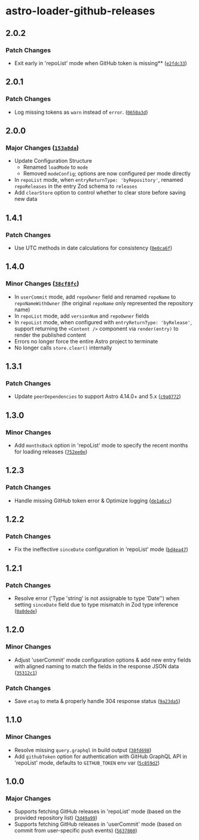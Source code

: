 # astro-loader-github-releases

## 2.0.2

### Patch Changes

- Exit early in 'repoList' mode when GitHub token is missing\*\* ([`e2fdc33`](https://github.com/lin-stephanie/astro-loaders/commit/e2fdc33a405a4e4e15470c524dc9d8eab4909321))

## 2.0.1

### Patch Changes

- Log missing tokens as `warn` instead of `error`. ([`0650a3d`](https://github.com/lin-stephanie/astro-loaders/commit/0650a3d60a424d5685151d169716c155513b5075))

## 2.0.0

### Major Changes ([`153a8da`](https://github.com/lin-stephanie/astro-loaders/commit/153a8daf3aa514758f0e3edaf4c145d710372896))

- Update Configuration Structure
  - Renamed `loadMode` to `mode`
  - Removed `modeConfig`; options are now configured per mode directly
- In `repoList` mode, when `entryReturnType: 'byRepository'`, renamed `repoReleases` in the entry Zod schema to `releases`
- Add `clearStore` option to control whether to clear store before saving new data

## 1.4.1

### Patch Changes

- Use UTC methods in date calculations for consistency ([`0e0ca6f`](https://github.com/lin-stephanie/astro-loaders/commit/0e0ca6ff59b1183337816980dbdcfab0621430fb))

## 1.4.0

### Minor Changes ([`38cf8fc`](https://github.com/lin-stephanie/astro-loaders/commit/38cf8fced10c91476e9475fd40f6df51f86cf121))

- In `userCommit` mode, add `repoOwner` field and renamed `repoName` to `repoNameWithOwner` (the original `repoName` only represented the repository name)
- In `repoList` mode, add `versionNum` and `repoOwner` fields
- In `repoList` mode, when configured with `entryReturnType: 'byRelease'`, support returning the `<Content />` component via `render(entry)` to render the published content
- Errors no longer force the entire Astro project to terminate
- No longer calls `store.clear()` internally

## 1.3.1

### Patch Changes

- Update `peerDependencies` to support Astro 4.14.0+ and 5.x ([`c9a0772`](https://github.com/lin-stephanie/astro-loaders/commit/c9a077259de2f4da9c2503955a43daddae948b0a))

## 1.3.0

### Minor Changes

- Add `monthsBack` option in 'repoList' mode to specify the recent months for loading releases ([`752ee0e`](https://github.com/lin-stephanie/astro-loaders/commit/752ee0e9ae3fba4a78091737c675979936284279))

## 1.2.3

### Patch Changes

- Handle missing GitHub token error & Optimize logging ([`de1a6cc`](https://github.com/lin-stephanie/astro-loaders/commit/de1a6cc2b3a244d93280c96ee4b6994cd4060162))

## 1.2.2

### Patch Changes

- Fix the ineffective `sinceDate` configuration in 'repoList' mode ([`bd4ea47`](https://github.com/lin-stephanie/astro-loaders/commit/bd4ea47fbff892a3c017999775fd52cd6dd45568))

## 1.2.1

### Patch Changes

- Resolve error ('Type 'string' is not assignable to type 'Date'') when setting `sinceDate` field due to type mismatch in Zod type inference ([`0a0dede`](https://github.com/lin-stephanie/astro-loaders/commit/0a0dede095dab52612a92cf14f00a81d796e2570))

## 1.2.0

### Minor Changes

- Adjust 'userCommit' mode configuration options & add new entry fields with aligned naming to match the fields in the response JSON data ([`35312c1`](https://github.com/lin-stephanie/astro-loaders/commit/35312c165ef95391c865e5bfcd5b8790c8d20683))

### Patch Changes

- Save `etag` to meta & properly handle 304 response status ([`9a23da5`](https://github.com/lin-stephanie/astro-loaders/commit/9a23da5989f5f495de2dfbce1064024ed2af9d9e))

## 1.1.0

### Minor Changes

- Resolve missing `query.graphql` in build output ([`30fd698`](https://github.com/lin-stephanie/astro-loaders/commit/30fd6985b0120af1fde11c4537453e984eb7e226))
- Add `githubToken` option for authentication with GitHub GraphQL API in 'repoList' mode, defaults to `GITHUB_TOKEN` env var ([`5c859d2`](https://github.com/lin-stephanie/astro-loaders/commit/5c859d28328d2b80ad0872a8565745a7408d4351))

## 1.0.0

### Major Changes

- Supports fetching GitHub releases in 'repoList' mode (based on the provided repository list) ([`3d49a99`](https://github.com/lin-stephanie/astro-loaders/commit/3d49a99ea58c41cf1c52f4fdffe79e053a00eb90))
- Supports fetching GitHub releases in 'userCommit' mode (based on commit from user-specific push events) ([`5637860`](https://github.com/lin-stephanie/astro-loaders/commit/56378602f3e6c10887ff704280319414d8f91eb3))
